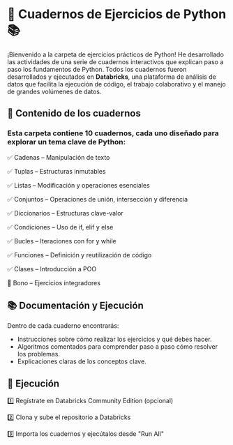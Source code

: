 # 🐍 **Cuadernos de Ejercicios de Python** 📚

¡Bienvenido a la carpeta de ejercicios prácticos de Python! He desarrollado las actividades de una serie de cuadernos interactivos que explican paso a paso los fundamentos de Python. Todos los cuadernos fueron desarrollados y ejecutados en **Databricks**, una plataforma de análisis de datos que facilita la ejecución de código, el trabajo colaborativo y el manejo de grandes volúmenes de datos.


## 📑 **Contenido de los cuadernos**

### Esta carpeta contiene **10 cuadernos**, cada uno diseñado para explorar un tema clave de Python:

✅ Cadenas – Manipulación de texto

✅ Tuplas – Estructuras inmutables

✅ Listas – Modificación y operaciones esenciales

✅ Conjuntos – Operaciones de unión, intersección y diferencia

✅ Diccionarios – Estructuras clave-valor

✅ Condiciones – Uso de if, elif y else

✅ Bucles – Iteraciones con for y while

✅ Funciones – Definición y reutilización de código

✅ Clases – Introducción a POO

🎉 Bono – Ejercicios integradores


## 📚 Documentación y Ejecución
Dentro de cada cuaderno encontrarás:

- Instrucciones sobre cómo realizar los ejercicios y qué debes hacer.
- Algoritmos comentados para comprender paso a paso cómo resolver los problemas.
- Explicaciones claras de los conceptos clave.

## 🚀 **Ejecución**

1️⃣ Regístrate en Databricks Community Edition (opcional)

2️⃣ Clona y sube el repositorio a Databricks

3️⃣ Importa los cuadernos y ejecútalos desde "Run All"

